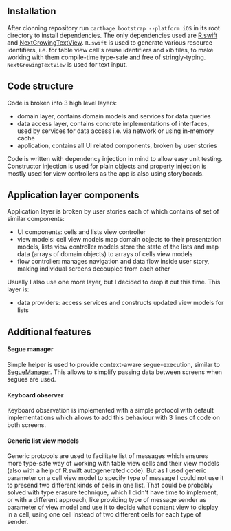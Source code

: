 ## Installation

After clonning repository run `carthage bootstrap --platform iOS` in its root directory to install dependencies. The only dependencies used are [R.swift](https://github.com/mac-cain13/R.swift) and [NextGrowingTextView](https://github.com/muukii/NextGrowingTextView). `R.swift` is used to generate various resource identifiers, i.e. for table view cell's reuse identifiers and xib files, to make working with them compile-time type-safe and free of stringly-typing. `NextGrowingTextView` is used for text input.

## Code structure

Code is broken into 3 high level layers:

- domain layer, contains domain models and services for data queries
- data access layer, contains concrete implementations of interfaces, used by services for data access i.e. via network or using in-memory cache
- application, contains all UI related components, broken by user stories

Code is written with dependency injection in mind to allow easy unit testing. Constructor injection is used for plain objects and property injection is mostly used for view controllers as the app is also using storyboards.

## Application layer components

Application layer is broken by user stories each of which contains of set of similar components:

- UI components: cells and lists view controller
- view models: cell view models map domain objects to their presentation models, lists view controller models store the state of the lists and map data (arrays of domain objects) to arrays of cells view models
- flow controller: manages navigation and data flow inside user story, making individual screens decoupled from each other

Usually I also use one more layer, but I decided to drop it out this time. This layer is:

- data providers: access services and constructs updated view models for lists


## Additional features

#### Segue manager

Simple helper is used to provide context-aware segue-execution, similar to [SegueManager](https://github.com/tomlokhorst/SegueManager). This allows to simplify passing data between screens when segues are used.

#### Keyboard observer

Keyboard observation is implemented with a simple protocol with default implementations which allows to add this behaviour with 3 lines of code on both screens.

#### Generic list view models

Generic protocols are used to facilitate list of messages which ensures more type-safe way of working with table view cells and their view models (also with a help of R.swift autogenerated code). But as I used generic parameter on a cell view model to specify type of message I could not use it to presend two different kinds of cells in one list. That could be probably solved with type erasure technique, which I didn't have time to implement, or with a different approach, like providing type of message sender as parameter of view model and use it to decide what content view to display in a cell, using one cell instead of two different cells for each type of sender.
